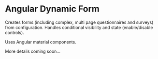 # Angular Dynamic Form

Creates forms (including complex, multi page questionnaires and surveys) from configuration. Handles conditional visibility and state (enable/disable controls).

Uses Angular material components.

More details coming soon...